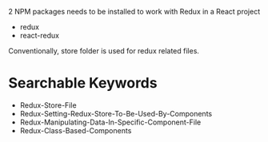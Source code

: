 2 NPM packages needs to be installed to work with Redux in a React project

- redux
- react-redux

Conventionally, store folder is used for redux related files.

# Searchable Keywords
- Redux-Store-File
- Redux-Setting-Redux-Store-To-Be-Used-By-Components
- Redux-Manipulating-Data-In-Specific-Component-File
- Redux-Class-Based-Components